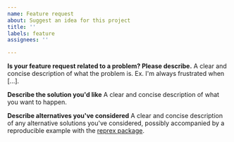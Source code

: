 ```yaml
---
name: Feature request
about: Suggest an idea for this project
title: ''
labels: feature
assignees: ''

---
```


**Is your feature request related to a problem? Please describe.**
A clear and concise description of what the problem is. Ex. I'm always frustrated when [...]. 

**Describe the solution you'd like**
A clear and concise description of what you want to happen.

**Describe alternatives you've considered**
A clear and concise description of any alternative solutions you've considered, possibly accompanied by a reproducible example with the [reprex package](https://reprex.tidyverse.org/).
